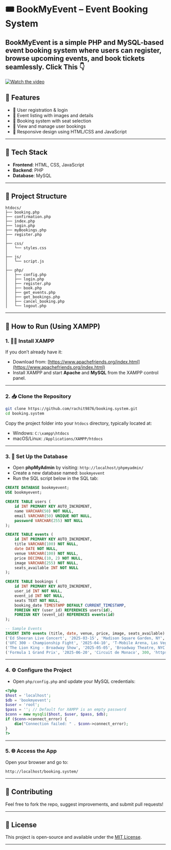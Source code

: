 # 🎟️ BookMyEvent – Event Booking System

BookMyEvent is a simple PHP and MySQL-based event booking system where users can register, browse upcoming events, and book tickets seamlessly.
Click This 👇
---

[![Watch the video](https://img.youtube.com/vi/Ucmay1b0Jmg/0.jpg)](https://www.youtube.com/watch?v=Ucmay1b0Jmg)

## 🚀 Features

- 🔐 User registration & login  
- 📅 Event listing with images and details  
- 🎫 Booking system with seat selection  
- 🧾 View and manage user bookings  
- 📱 Responsive design using HTML/CSS and JavaScript  

---

## 🧰 Tech Stack

- **Frontend**: HTML, CSS, JavaScript  
- **Backend**: PHP  
- **Database**: MySQL  

---

## 📂 Project Structure

```
htdocs/
├── booking.php
├── confirmation.php
├── index.php
├── login.php
├── myBookings.php
├── register.php
│
├── css/
│   └── styles.css
│
├── js/
│   └── script.js
│
├── php/
│   ├── config.php
│   ├── login.php
│   ├── register.php
│   ├── book.php
│   ├── get_events.php
│   ├── get_bookings.php
│   ├── cancel_booking.php
│   └── logout.php
```

---

## 💾 How to Run (Using XAMPP)

### 1. 🧑‍💻 Install XAMPP

If you don’t already have it:

- Download from: [https://www.apachefriends.org/index.html](https://www.apachefriends.org/index.html)
- Install XAMPP and start **Apache** and **MySQL** from the XAMPP control panel.

---

### 2. 📥 Clone the Repository

```bash
git clone https://github.com/rachit9876/booking.system.git
cd booking.system
```

Copy the project folder into your `htdocs` directory, typically located at:

- Windows: `C:\xampp\htdocs`
- macOS/Linux: `/Applications/XAMPP/htdocs`

---

### 3. 🧱 Set Up the Database

- Open **phpMyAdmin** by visiting: `http://localhost/phpmyadmin/`
- Create a new database named: `bookmyevent`
- Run the SQL script below in the SQL tab:

```sql
CREATE DATABASE bookmyevent;
USE bookmyevent;

CREATE TABLE users (
    id INT PRIMARY KEY AUTO_INCREMENT,
    name VARCHAR(50) NOT NULL,
    email VARCHAR(50) UNIQUE NOT NULL,
    password VARCHAR(255) NOT NULL
);

CREATE TABLE events (
    id INT PRIMARY KEY AUTO_INCREMENT,
    title VARCHAR(100) NOT NULL,
    date DATE NOT NULL,
    venue VARCHAR(100) NOT NULL,
    price DECIMAL(10, 2) NOT NULL,
    image VARCHAR(255) NOT NULL,
    seats_available INT NOT NULL
);

CREATE TABLE bookings (
    id INT PRIMARY KEY AUTO_INCREMENT,
    user_id INT NOT NULL,
    event_id INT NOT NULL,
    seats TEXT NOT NULL,
    booking_date TIMESTAMP DEFAULT CURRENT_TIMESTAMP,
    FOREIGN KEY (user_id) REFERENCES users(id),
    FOREIGN KEY (event_id) REFERENCES events(id)
);

-- Sample Events
INSERT INTO events (title, date, venue, price, image, seats_available) VALUES
('Ed Sheeran Live Concert', '2025-03-15', 'Madison Square Garden, NY', 120, 'https://i.postimg.cc/NGVqXswf/97b67038-f926-4676-be88-ebf94cb5c7d5-1802151-TABLET-LANDSCAPE-LARGE-16-9.webp', 100),
('UFC 300 - Championship Fight', '2025-04-10', 'T-Mobile Arena, Las Vegas', 250, 'https://i.postimg.cc/c4bbjXJx/OIP.jpg', 50),
('The Lion King - Broadway Show', '2025-05-05', 'Broadway Theatre, NYC', 80, 'https://i.postimg.cc/sxS4N9HX/image.jpg', 200),
('Formula 1 Grand Prix', '2025-06-20', 'Circuit de Monaco', 300, 'https://i.postimg.cc/XJ55jNf1/OIP.jpg', 500);
```

---

### 4. ⚙️ Configure the Project

- Open `php/config.php` and update your MySQL credentials:

```php
<?php
$host = 'localhost';
$db = 'bookmyevent';
$user = 'root';
$pass = ''; // Default for XAMPP is an empty password
$conn = new mysqli($host, $user, $pass, $db);
if ($conn->connect_error) {
    die("Connection failed: " . $conn->connect_error);
}
?>
```

---

### 5. 🌐 Access the App

Open your browser and go to:

```
http://localhost/booking.system/
```

---

## 🙌 Contributing

Feel free to fork the repo, suggest improvements, and submit pull requests!

---

## 📜 License

This project is open-source and available under the [MIT License](LICENSE).

---
